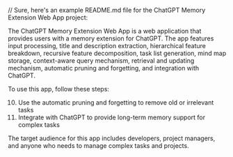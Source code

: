 // Sure, here's an example README.md file for the ChatGPT Memory Extension Web App project:







The ChatGPT Memory Extension Web App is a web application that provides users with a memory extension for ChatGPT. The app features input processing, title and description extraction, hierarchical feature breakdown, recursive feature decomposition, task list generation, mind map storage, context-aware query mechanism, retrieval and updating mechanism, automatic pruning and forgetting, and integration with ChatGPT.















To use this app, follow these steps:



















10. Use the automatic pruning and forgetting to remove old or irrelevant tasks
11. Integrate with ChatGPT to provide long-term memory support for complex tasks



The target audience for this app includes developers, project managers, and anyone who needs to manage complex tasks and projects.



